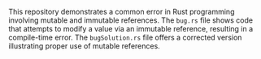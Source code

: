 This repository demonstrates a common error in Rust programming involving mutable and immutable references. The `bug.rs` file shows code that attempts to modify a value via an immutable reference, resulting in a compile-time error. The `bugSolution.rs` file offers a corrected version illustrating proper use of mutable references.